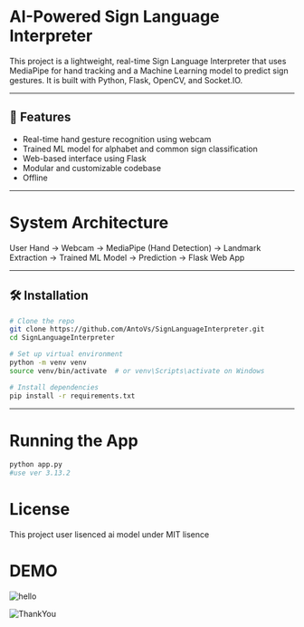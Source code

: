#  AI-Powered Sign Language Interpreter

This project is a lightweight, real-time Sign Language Interpreter that uses MediaPipe for hand tracking and a Machine Learning model to predict sign gestures. It is built with Python, Flask, OpenCV, and Socket.IO.

---

## 🚀 Features

-  Real-time hand gesture recognition using webcam
-  Trained ML model for alphabet and common sign classification
-  Web-based interface using Flask
-  Modular and customizable codebase
-  Offline 

---

#  System Architecture

User Hand → Webcam → MediaPipe (Hand Detection) → Landmark Extraction → Trained ML Model → Prediction → Flask Web App


---

## 🛠️ Installation

```bash
# Clone the repo
git clone https://github.com/AntoVs/SignLanguageInterpreter.git
cd SignLanguageInterpreter

# Set up virtual environment
python -m venv venv
source venv/bin/activate  # or venv\Scripts\activate on Windows

# Install dependencies
pip install -r requirements.txt
```

---

# Running the App

```bash
python app.py
#use ver 3.13.2
```

# License

This project user lisenced ai model under MIT lisence

# DEMO

![hello](https://github.com/user-attachments/assets/cb88b49a-3853-4699-899f-cc9eb737a212)

![ThankYou](https://github.com/user-attachments/assets/1b327703-3547-4880-b6d7-0d6c283ea758)

